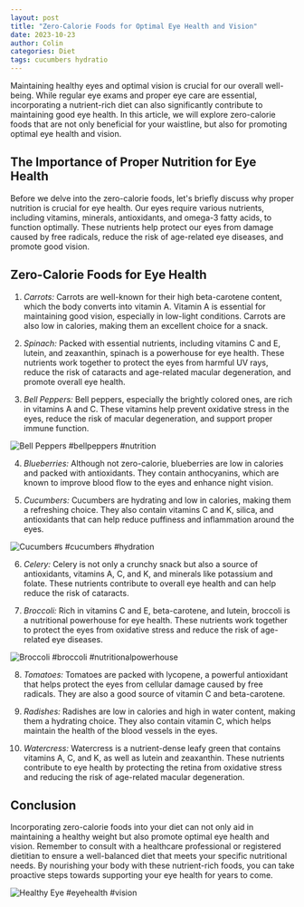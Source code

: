 ```yaml
---
layout: post
title: "Zero-Calorie Foods for Optimal Eye Health and Vision"
date: 2023-10-23
author: Colin
categories: Diet
tags: cucumbers hydratio
---
```


Maintaining healthy eyes and optimal vision is crucial for our overall well-being. While regular eye exams and proper eye care are essential, incorporating a nutrient-rich diet can also significantly contribute to maintaining good eye health. In this article, we will explore zero-calorie foods that are not only beneficial for your waistline, but also for promoting optimal eye health and vision.

## The Importance of Proper Nutrition for Eye Health

Before we delve into the zero-calorie foods, let's briefly discuss why proper nutrition is crucial for eye health. Our eyes require various nutrients, including vitamins, minerals, antioxidants, and omega-3 fatty acids, to function optimally. These nutrients help protect our eyes from damage caused by free radicals, reduce the risk of age-related eye diseases, and promote good vision.

## Zero-Calorie Foods for Eye Health

1. *Carrots:* Carrots are well-known for their high beta-carotene content, which the body converts into vitamin A. Vitamin A is essential for maintaining good vision, especially in low-light conditions. Carrots are also low in calories, making them an excellent choice for a snack.

2. *Spinach:* Packed with essential nutrients, including vitamins C and E, lutein, and zeaxanthin, spinach is a powerhouse for eye health. These nutrients work together to protect the eyes from harmful UV rays, reduce the risk of cataracts and age-related macular degeneration, and promote overall eye health.

3. *Bell Peppers:* Bell peppers, especially the brightly colored ones, are rich in vitamins A and C. These vitamins help prevent oxidative stress in the eyes, reduce the risk of macular degeneration, and support proper immune function.

![Bell Peppers](https://source.unsplash.com/1600x900/?bellpeppers) #bellpeppers #nutrition

4. *Blueberries:* Although not zero-calorie, blueberries are low in calories and packed with antioxidants. They contain anthocyanins, which are known to improve blood flow to the eyes and enhance night vision.

5. *Cucumbers:* Cucumbers are hydrating and low in calories, making them a refreshing choice. They also contain vitamins C and K, silica, and antioxidants that can help reduce puffiness and inflammation around the eyes.

![Cucumbers](https://source.unsplash.com/1600x900/?cucumbers) #cucumbers #hydration

6. *Celery:* Celery is not only a crunchy snack but also a source of antioxidants, vitamins A, C, and K, and minerals like potassium and folate. These nutrients contribute to overall eye health and can help reduce the risk of cataracts.

7. *Broccoli:* Rich in vitamins C and E, beta-carotene, and lutein, broccoli is a nutritional powerhouse for eye health. These nutrients work together to protect the eyes from oxidative stress and reduce the risk of age-related eye diseases.

![Broccoli](https://source.unsplash.com/1600x900/?broccoli) #broccoli #nutritionalpowerhouse

8. *Tomatoes:* Tomatoes are packed with lycopene, a powerful antioxidant that helps protect the eyes from cellular damage caused by free radicals. They are also a good source of vitamin C and beta-carotene.

9. *Radishes:* Radishes are low in calories and high in water content, making them a hydrating choice. They also contain vitamin C, which helps maintain the health of the blood vessels in the eyes.

10. *Watercress:* Watercress is a nutrient-dense leafy green that contains vitamins A, C, and K, as well as lutein and zeaxanthin. These nutrients contribute to eye health by protecting the retina from oxidative stress and reducing the risk of age-related macular degeneration.

## Conclusion

Incorporating zero-calorie foods into your diet can not only aid in maintaining a healthy weight but also promote optimal eye health and vision. Remember to consult with a healthcare professional or registered dietitian to ensure a well-balanced diet that meets your specific nutritional needs. By nourishing your body with these nutrient-rich foods, you can take proactive steps towards supporting your eye health for years to come.

![Healthy Eye](https://source.unsplash.com/1600x900/?eyes) #eyehealth #vision